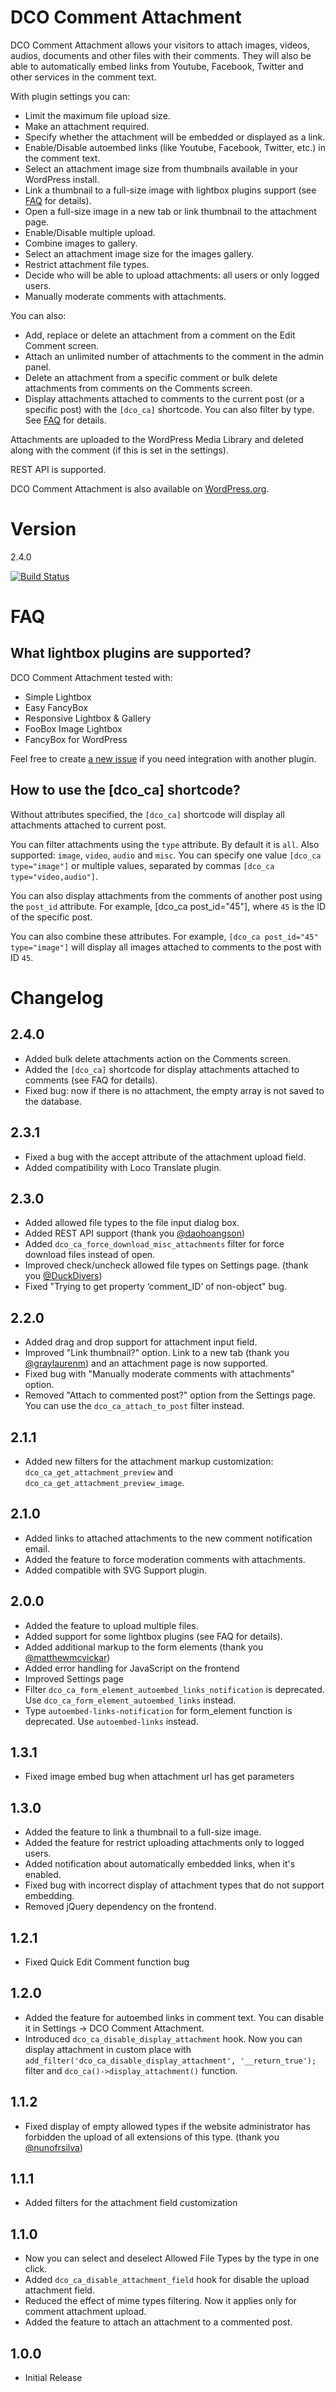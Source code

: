 # DCO Comment Attachment

DCO Comment Attachment allows your visitors to attach images, videos, audios, documents and other files with their comments. They will also be able to automatically embed links from Youtube, Facebook, Twitter and other services in the comment text.

With plugin settings you can:
- Limit the maximum file upload size.
- Make an attachment required.
- Specify whether the attachment will be embedded or displayed as a link.
- Enable/Disable autoembed links (like Youtube, Facebook, Twitter, etc.) in the comment text.
- Select an attachment image size from thumbnails available in your WordPress install.
- Link a thumbnail to a full-size image with lightbox plugins support (see [FAQ](#faq) for details).
- Open a full-size image in a new tab or link thumbnail to the attachment page.
- Enable/Disable multiple upload.
- Combine images to gallery.
- Select an attachment image size for the images gallery.
- Restrict attachment file types.
- Decide who will be able to upload attachments: all users or only logged users.
- Manually moderate comments with attachments.

You can also:
- Add, replace or delete an attachment from a comment on the Edit Comment screen.
- Attach an unlimited number of attachments to the comment in the admin panel.
- Delete an attachment from a specific comment or bulk delete attachments from comments on the Comments screen.
- Display attachments attached to comments to the current post (or a specific post) with the `[dco_ca]` shortcode. You can also filter by type. See [FAQ](#faq) for details.

Attachments are uploaded to the WordPress Media Library and deleted along with the comment (if this is set in the settings).

REST API is supported.

DCO Comment Attachment is also available on [WordPress.org](https://wordpress.org/plugins/dco-comment-attachment/).

# Version
2.4.0

[![Build Status](https://travis-ci.org/yadenis/DCO-Comment-Attachment.svg?branch=master)](https://travis-ci.org/yadenis/DCO-Comment-Attachment)

# FAQ

## What lightbox plugins are supported?
 
DCO Comment Attachment tested with:
- Simple Lightbox
- Easy FancyBox
- Responsive Lightbox & Gallery
- FooBox Image Lightbox
- FancyBox for WordPress

Feel free to create [a new issue](https://github.com/yadenis/DCO-Comment-Attachment/issues) if you need integration with another plugin.

## How to use the [dco_ca] shortcode?

Without attributes specified, the `[dco_ca]` shortcode will display all attachments attached to current post.

You can filter attachments using the `type` attribute. By default it is `all`. Also supported: `image`, `video`, `audio` and `misc`.
You can specify one value `[dco_ca type="image"]` or multiple values, separated by commas `[dco_ca type="video,audio"]`.

You can also display attachments from the comments of another post using the `post_id` attribute.
For example, [dco_ca post_id="45"], where `45` is the ID of the specific post.

You can also combine these attributes. For example, `[dco_ca post_id="45" type="image"]` will display all images attached to comments to the post with ID `45`.

# Changelog
## 2.4.0
- Added bulk delete attachments action on the Comments screen.
- Added the `[dco_ca]` shortcode for display attachments attached to comments (see FAQ for details).
- Fixed bug: now if there is no attachment, the empty array is not saved to the database.

## 2.3.1
- Fixed a bug with the accept attribute of the attachment upload field.
- Added compatibility with Loco Translate plugin.

## 2.3.0
- Added allowed file types to the file input dialog box.
- Added REST API support (thank you [@daohoangson](https://github.com/daohoangson))
- Added `dco_ca_force_download_misc_attachments` filter for force download files instead of open.
- Improved check/uncheck allowed file types on Settings page. (thank you [@DuckDivers](https://github.com/DuckDivers))
- Fixed "Trying to get property ‘comment_ID’ of non-object" bug.

## 2.2.0
- Added drag and drop support for attachment input field.
- Improved "Link thumbnail?" option. Link to a new tab (thank you [@graylaurenm](https://github.com/graylaurenm)) and an attachment page is now supported.
- Fixed bug with "Manually moderate comments with attachments" option.
- Removed "Attach to commented post?" option from the Settings page. You can use the `dco_ca_attach_to_post` filter instead.

## 2.1.1
- Added new filters for the attachment markup customization: `dco_ca_get_attachment_preview` and `dco_ca_get_attachment_preview_image`.

## 2.1.0
- Added links to attached attachments to the new comment notification email.
- Added the feature to force moderation comments with attachments.
- Added compatible with SVG Support plugin.

## 2.0.0
- Added the feature to upload multiple files.
- Added support for some lightbox plugins (see FAQ for details).
- Added additional markup to the form elements (thank you [@matthewmcvickar](https://github.com/matthewmcvickar))
- Added error handling for JavaScript on the frontend
- Improved Settings page
- Filter `dco_ca_form_element_autoembed_links_notification` is deprecated. Use `dco_ca_form_element_autoembed_links` instead.
- Type `autoembed-links-notification` for form_element function is deprecated. Use `autoembed-links` instead.

## 1.3.1
- Fixed image embed bug when attachment url has get parameters

## 1.3.0
- Added the feature to link a thumbnail to a full-size image.
- Added the feature for restrict uploading attachments only to logged users.
- Added notification about automatically embedded links, when it's enabled.
- Fixed bug with incorrect display of attachment types that do not support embedding.
- Removed jQuery dependency on the frontend.

## 1.2.1
- Fixed Quick Edit Comment function bug

## 1.2.0
- Added the feature for autoembed links in comment text. You can disable it in Settings -> DCO Comment Attachment.
- Introduced `dco_ca_disable_display_attachment` hook. Now you can display attachment in custom place with `add_filter('dco_ca_disable_display_attachment', '__return_true');` filter and `dco_ca()->display_attachment()` function.

## 1.1.2
- Fixed display of empty allowed types if the website administrator has forbidden the upload of all extensions of this type. (thank you [@nunofrsilva](https://github.com/nunofrsilva))

## 1.1.1
- Added filters for the attachment field customization

## 1.1.0
- Now you can select and deselect Allowed File Types by the type in one click.
- Added `dco_ca_disable_attachment_field` hook for disable the upload attachment field.
- Reduced the effect of mime types filtering. Now it applies only for comment attachment upload.
- Added the feature to attach an attachment to a commented post.

## 1.0.0
- Initial Release